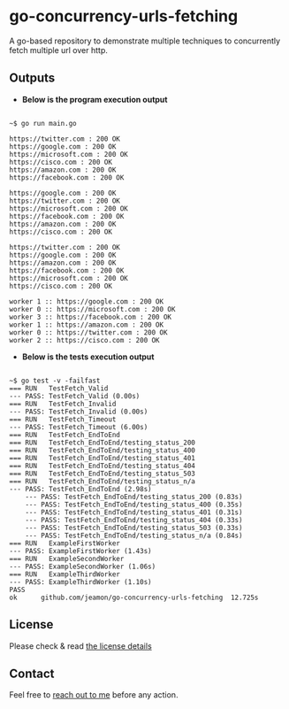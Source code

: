 # go-concurrency-urls-fetching

A go-based repository to demonstrate multiple techniques to concurrently fetch multiple url over http.

## Outputs


* **Below is the program execution output**

```

~$ go run main.go

https://twitter.com : 200 OK
https://google.com : 200 OK
https://microsoft.com : 200 OK
https://cisco.com : 200 OK
https://amazon.com : 200 OK
https://facebook.com : 200 OK

https://google.com : 200 OK
https://twitter.com : 200 OK
https://microsoft.com : 200 OK
https://facebook.com : 200 OK
https://amazon.com : 200 OK
https://cisco.com : 200 OK

https://twitter.com : 200 OK
https://google.com : 200 OK
https://amazon.com : 200 OK
https://facebook.com : 200 OK
https://microsoft.com : 200 OK
https://cisco.com : 200 OK

worker 1 :: https://google.com : 200 OK
worker 0 :: https://microsoft.com : 200 OK
worker 3 :: https://facebook.com : 200 OK
worker 1 :: https://amazon.com : 200 OK
worker 0 :: https://twitter.com : 200 OK
worker 2 :: https://cisco.com : 200 OK

```


* **Below is the tests execution output**

```

~$ go test -v -failfast
=== RUN   TestFetch_Valid
--- PASS: TestFetch_Valid (0.00s)
=== RUN   TestFetch_Invalid
--- PASS: TestFetch_Invalid (0.00s)
=== RUN   TestFetch_Timeout
--- PASS: TestFetch_Timeout (6.00s)
=== RUN   TestFetch_EndToEnd
=== RUN   TestFetch_EndToEnd/testing_status_200
=== RUN   TestFetch_EndToEnd/testing_status_400
=== RUN   TestFetch_EndToEnd/testing_status_401
=== RUN   TestFetch_EndToEnd/testing_status_404
=== RUN   TestFetch_EndToEnd/testing_status_503
=== RUN   TestFetch_EndToEnd/testing_status_n/a
--- PASS: TestFetch_EndToEnd (2.98s)
    --- PASS: TestFetch_EndToEnd/testing_status_200 (0.83s)
    --- PASS: TestFetch_EndToEnd/testing_status_400 (0.35s)
    --- PASS: TestFetch_EndToEnd/testing_status_401 (0.31s)
    --- PASS: TestFetch_EndToEnd/testing_status_404 (0.33s)
    --- PASS: TestFetch_EndToEnd/testing_status_503 (0.33s)
    --- PASS: TestFetch_EndToEnd/testing_status_n/a (0.84s)
=== RUN   ExampleFirstWorker
--- PASS: ExampleFirstWorker (1.43s)
=== RUN   ExampleSecondWorker
--- PASS: ExampleSecondWorker (1.06s)
=== RUN   ExampleThirdWorker
--- PASS: ExampleThirdWorker (1.10s)
PASS
ok      github.com/jeamon/go-concurrency-urls-fetching  12.725s

```


## License

Please check & read [the license details](https://github.com/jeamon/go-concurrency-urls-fetching/blob/master/LICENSE) 


## Contact

Feel free to [reach out to me](https://blog.cloudmentor-scale.com/contact) before any action.